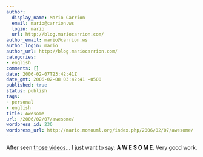 ```yaml
---
author:
  display_name: Mario Carrion
  email: mario@carrion.ws
  login: mario
  url: http://blog.mariocarrion.com/
author_email: mario@carrion.ws
author_login: mario
author_url: http://blog.mariocarrion.com/
categories:
- english
comments: []
date: 2006-02-07T23:42:41Z
date_gmt: 2006-02-08 03:42:41 -0500
published: true
status: publish
tags:
- personal
- english
title: Awesome
url: /2006/02/07/awesome/
wordpress_id: 236
wordpress_url: http://mario.monouml.org/index.php/2006/02/07/awesome/
---
```


<p>After seen <a href="http://www.novell.com/linux/xglrelease/">those videos</a>... I just want to say: <strong>A W E S O M E</strong>. Very good work.</p>
